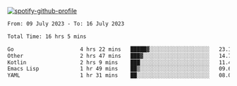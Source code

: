 [![spotify-github-profile](https://spotify-github-profile.vercel.app/api/view?uid=313pysyt3uxkjdidtiuvzf7nrnnu&cover_image=true&theme=natemoo-re&show_offline=false&background_color=121212&interchange=false&bar_color=53b14f&bar_color_cover=false)](https://spotify-github-profile.vercel.app/api/view?uid=313pysyt3uxkjdidtiuvzf7nrnnu&redirect=true)

<!--START_SECTION:waka-->

```txt
From: 09 July 2023 - To: 16 July 2023

Total Time: 16 hrs 5 mins

Go                     4 hrs 22 mins   █████▓░░░░░░░░░░░░░░░░░░░   23.15 %
Other                  2 hrs 47 mins   ███▓░░░░░░░░░░░░░░░░░░░░░   14.76 %
Kotlin                 2 hrs 9 mins    ███░░░░░░░░░░░░░░░░░░░░░░   11.48 %
Emacs Lisp             1 hr 49 mins    ██▒░░░░░░░░░░░░░░░░░░░░░░   09.69 %
YAML                   1 hr 31 mins    ██░░░░░░░░░░░░░░░░░░░░░░░   08.07 %
```

<!--END_SECTION:waka-->